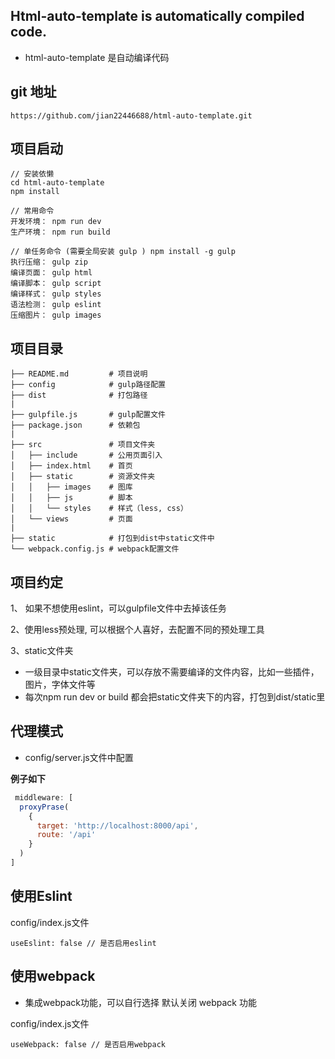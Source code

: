 
## Html-auto-template is automatically compiled code.

 * html-auto-template 是自动编译代码

## git 地址 

```
https://github.com/jian22446688/html-auto-template.git
```

## 项目启动
```
// 安装依懒
cd html-auto-template
npm install

// 常用命令
开发环境： npm run dev  
生产环境： npm run build

// 单任务命令 (需要全局安装 gulp ) npm install -g gulp
执行压缩： gulp zip
编译页面： gulp html
编译脚本： gulp script
编译样式： gulp styles
语法检测： gulp eslint
压缩图片： gulp images
```

## 项目目录
```
├── README.md         # 项目说明
├── config            # gulp路径配置
├── dist              # 打包路径
|
├── gulpfile.js       # gulp配置文件
├── package.json      # 依赖包
|
├── src               # 项目文件夹
│   ├── include       # 公用页面引入
│   ├── index.html    # 首页
│   ├── static        # 资源文件夹
│   │   ├── images    # 图库
│   │   ├── js        # 脚本
│   │   └── styles    # 样式（less, css）
│   └── views         # 页面
|
├── static            # 打包到dist中static文件中
└── webpack.config.js # webpack配置文件
```

## 项目约定
1、 如果不想使用eslint，可以gulpfile文件中去掉该任务

2、使用less预处理, 可以根据个人喜好，去配置不同的预处理工具

3、static文件夹
* 一级目录中static文件夹，可以存放不需要编译的文件内容，比如一些插件，图片，字体文件等
* 每次npm run dev or build 都会把static文件夹下的内容，打包到dist/static里


## 代理模式
* config/server.js文件中配置

**例子如下**
``` javascript
 middleware: [
  proxyPrase(
    {
      target: 'http://localhost:8000/api',
      route: '/api'
    }
  )
]
```

## 使用Eslint 
config/index.js文件
```
useEslint: false // 是否启用eslint
```

## 使用webpack
* 集成webpack功能，可以自行选择 默认关闭 webpack 功能

config/index.js文件
```
useWebpack: false // 是否启用webpack
```


